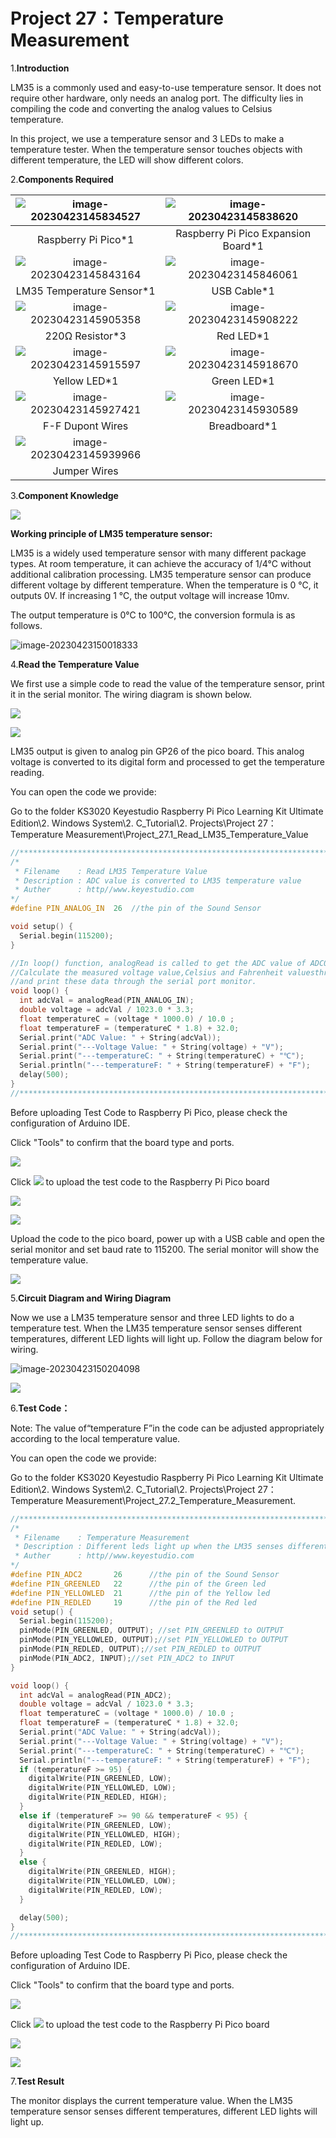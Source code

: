 # Project 27：Temperature Measurement

1.**Introduction**

LM35 is a commonly used and easy-to-use temperature sensor. It does not require other hardware, only needs an analog port. The difficulty lies in compiling the code and converting the analog values to Celsius temperature. 

In this project, we use a temperature sensor and 3 LEDs to make a temperature tester. When the temperature sensor touches objects with different temperature, the LED will show different colors.

2.**Components Required**

| ![image-20230423145834527](media/image-20230423145834527.png) | ![image-20230423145838620](media/image-20230423145838620.png) |
| :----------------------------------------------------------: | :----------------------------------------------------------: |
|                     Raspberry Pi Pico*1                      |             Raspberry Pi Pico Expansion Board*1              |
| ![image-20230423145843164](media/image-20230423145843164.png) | ![image-20230423145846061](media/image-20230423145846061.png) |
|                  LM35 Temperature Sensor*1                   |                         USB Cable*1                          |
| ![image-20230423145905358](media/image-20230423145905358.png) | ![image-20230423145908222](media/image-20230423145908222.png) |
|                       220Ω Resistor*3                        |                          Red LED*1                           |
| ![image-20230423145915597](media/image-20230423145915597.png) | ![image-20230423145918670](media/image-20230423145918670.png) |
|                         Yellow LED*1                         |                         Green LED*1                          |
| ![image-20230423145927421](media/image-20230423145927421.png) | ![image-20230423145930589](media/image-20230423145930589.png) |
|                       F-F Dupont Wires                       |                         Breadboard*1                         |
| ![image-20230423145939966](media/image-20230423145939966.png) |                                                              |
|                         Jumper Wires                         |                                                              |



3.**Component Knowledge**

![](/media/0fded1cfe95575d0fa4aa03839d8e30d.png)

**Working principle of LM35 temperature sensor:** 

LM35 is a widely used temperature sensor with many different package types. At room temperature, it can achieve the accuracy of 1/4°C without additional calibration processing. LM35 temperature sensor can produce different voltage by different temperature. When the temperature is 0 ℃, it outputs 0V. If increasing 1 ℃, the output voltage will increase 10mv. 

The output temperature is 0℃ to 100℃, the conversion formula is as follows.

![image-20230423150018333](media/image-20230423150018333.png)



4.**Read the Temperature Value**

We first use a simple code to read the value of the temperature sensor, print it in the serial monitor. The wiring diagram is shown below.

![](/media/952016b1b69fcad9f4eea889de63106a.png)

![](/media/2c05b1929588977832c955526f519e89.png)

LM35 output is given to analog pin GP26 of the pico board. This analog voltage is converted to its digital form and processed to get the temperature reading.

You can open the code we provide:

Go to the folder KS3020 Keyestudio Raspberry Pi Pico Learning Kit Ultimate Edition\2. Windows  System\2. C_Tutorial\2. Projects\Project 27：Temperature Measurement\Project_27.1_Read_LM35_Temperature_Value

```c
//**********************************************************************************
/*  
 * Filename    : Read LM35 Temperature Value
 * Description : ADC value is converted to LM35 temperature value
 * Auther      : http//www.keyestudio.com
*/
#define PIN_ANALOG_IN  26  //the pin of the Sound Sensor

void setup() {
  Serial.begin(115200);
}

//In loop() function, analogRead is called to get the ADC value of ADC0 and assign it to adcVal. 
//Calculate the measured voltage value,Celsius and Fahrenheit valuesthrough the formula, 
//and print these data through the serial port monitor.
void loop() {
  int adcVal = analogRead(PIN_ANALOG_IN);
  double voltage = adcVal / 1023.0 * 3.3;
  float temperatureC = (voltage * 1000.0) / 10.0 ;
  float temperatureF = (temperatureC * 1.8) + 32.0;
  Serial.print("ADC Value: " + String(adcVal));
  Serial.print("---Voltage Value: " + String(voltage) + "V");
  Serial.print("---temperatureC: " + String(temperatureC) + "℃");
  Serial.println("---temperatureF: " + String(temperatureF) + "F");
  delay(500);
}
//**********************************************************************************
```


Before uploading Test Code to Raspberry Pi Pico, please check the configuration of Arduino IDE.

Click "Tools" to confirm that the board type and ports.

![](/media/b541af6919239b89bd6bb6fe99bfc326.png)

Click ![](/media/b0d41283bf5ae66d2d5ab45db15331ba.png) to upload the test code to the Raspberry Pi Pico board

![](/media/e372ff5b957af370664bd32c0b8d3bcf.png)

![](/media/3932db9113306c78dc1fe884b9c9efa4.png)

Upload the code to the pico board, power up with a USB cable and open the serial monitor and set baud rate to 115200. The serial monitor will show the temperature value.

![](/media/37016b9894cd4741906cd0ddd5bd1160.png)

5.**Circuit Diagram and Wiring Diagram**

Now we use a LM35 temperature sensor and three LED lights to do a temperature test. When the LM35 temperature sensor senses different temperatures, different LED lights will light up. Follow the diagram below for wiring.

![image-20230423150204098](media/image-20230423150204098.png)

![](/media/fa3eddc7bda77c7c8420d0f3a0b0d2eb.png)

6.**Test Code：**

Note: The value of“temperature F”in the code can be adjusted appropriately according to the local temperature value.

You can open the code we provide:

Go to the folder KS3020 Keyestudio Raspberry Pi Pico Learning Kit Ultimate Edition\\2. Windows System\\2. C\_Tutorial\\2. Projects\\Project 27：Temperature Measurement\\Project\_27.2\_Temperature\_Measurement.

```c
//**********************************************************************************
/*  
 * Filename    : Temperature Measurement
 * Description : Different leds light up when the LM35 senses different temperatures
 * Auther      : http//www.keyestudio.com
*/
#define PIN_ADC2       26      //the pin of the Sound Sensor
#define PIN_GREENLED   22      //the pin of the Green led
#define PIN_YELLOWLED  21      //the pin of the Yellow led
#define PIN_REDLED     19      //the pin of the Red led
void setup() {
  Serial.begin(115200);
  pinMode(PIN_GREENLED, OUTPUT); //set PIN_GREENLED to OUTPUT
  pinMode(PIN_YELLOWLED, OUTPUT);//set PIN_YELLOWLED to OUTPUT
  pinMode(PIN_REDLED, OUTPUT);//set PIN_REDLED to OUTPUT
  pinMode(PIN_ADC2, INPUT);//set PIN_ADC2 to INPUT
}

void loop() {
  int adcVal = analogRead(PIN_ADC2);
  double voltage = adcVal / 1023.0 * 3.3;
  float temperatureC = (voltage * 1000.0) / 10.0 ;
  float temperatureF = (temperatureC * 1.8) + 32.0;
  Serial.print("ADC Value: " + String(adcVal));
  Serial.print("---Voltage Value: " + String(voltage) + "V");
  Serial.print("---temperatureC: " + String(temperatureC) + "℃");
  Serial.println("---temperatureF: " + String(temperatureF) + "F");
  if (temperatureF >= 95) {
    digitalWrite(PIN_GREENLED, LOW);
    digitalWrite(PIN_YELLOWLED, LOW);
    digitalWrite(PIN_REDLED, HIGH);
  }
  else if (temperatureF >= 90 && temperatureF < 95) {
    digitalWrite(PIN_GREENLED, LOW);
    digitalWrite(PIN_YELLOWLED, HIGH);
    digitalWrite(PIN_REDLED, LOW);
  }
  else {
    digitalWrite(PIN_GREENLED, HIGH);
    digitalWrite(PIN_YELLOWLED, LOW);
    digitalWrite(PIN_REDLED, LOW);
  }

  delay(500);
}
//**********************************************************************************
```


Before uploading Test Code to Raspberry Pi Pico, please check the configuration of Arduino IDE.

Click "Tools" to confirm that the board type and ports.

![](/media/75c338f4aa897f808eadc9fd8d114857.png)

Click ![](/media/b0d41283bf5ae66d2d5ab45db15331ba.png) to upload the test code to the Raspberry Pi Pico board

![](/media/41459f4aa3e17f602d6952cab5068db1.png)

![](/media/cffb047b2612f7a627876b5d8e3a411c.png)

7.**Test Result**

The monitor displays the current temperature value. When the LM35 temperature sensor senses different temperatures, different LED lights will light up.

